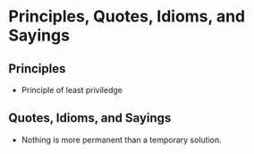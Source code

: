 # Principles, Quotes, Idioms, and Sayings

## Principles
- Principle of least priviledge

## Quotes, Idioms, and Sayings
- Nothing is more permanent than a temporary solution. 
